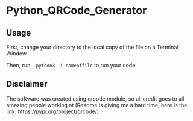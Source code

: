 # Python_QRCode_Generator

<h2> Usage </h2>
<p>First, change your directory to the local copy of the file on a Terminal Window.</p>
<p>Then, run: <code> python3 -i nameoffile</code> to run your code</p>

<h2> Disclaimer </h2>
<p> The software was created using qrcode module, so all credit goes to all amazing people working at (Readme is giving me a hard time, here is the link: https://pypi.org/project/qrcode/)</p>
